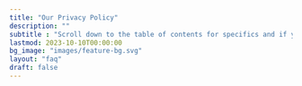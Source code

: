 ```yaml
---
title: "Our Privacy Policy"
description: ""
subtitle : "Scroll down to the table of contents for specifics and if you have any questions, [Contact Us](contact/)!"
lastmod: 2023-10-10T00:00:00
bg_image: "images/feature-bg.svg"
layout: "faq"
draft: false
---
```



<div name="termly-embed" data-id="efbbd0d4-6183-4ae4-90fc-fd5cf731ed40"></div>
<script type="text/javascript">(function(d, s, id) {
  var js, tjs = d.getElementsByTagName(s)[0];
  if (d.getElementById(id)) return;
  js = d.createElement(s); js.id = id;
  js.src = "https://app.termly.io/embed-policy.min.js";
  tjs.parentNode.insertBefore(js, tjs);
}(document, 'script', 'termly-jssdk'));</script>

